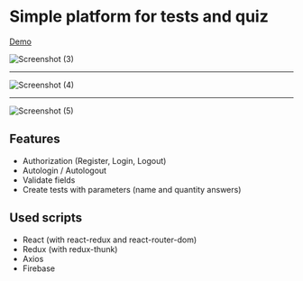 # Simple platform for tests and quiz
[Demo](https://react-test-f5168.firebaseapp.com/)

![Screenshot (3)](https://user-images.githubusercontent.com/58704804/75550849-de78f880-5a43-11ea-8786-507a99bbd468.png)
____
![Screenshot (4)](https://user-images.githubusercontent.com/58704804/75550863-e5077000-5a43-11ea-8fa2-c4740c691632.png)
____
![Screenshot (5)](https://user-images.githubusercontent.com/58704804/75550879-eb95e780-5a43-11ea-8230-d36983dc2dad.png)

## Features

+ Authorization (Register, Login, Logout)
+ Autologin / Autologout
+ Validate fields
+ Create tests with parameters (name and quantity answers)

## Used scripts

+ React (with react-redux and react-router-dom)
+ Redux (with redux-thunk)
+ Axios
+ Firebase
